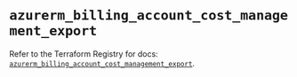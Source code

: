 # `azurerm_billing_account_cost_management_export`

Refer to the Terraform Registry for docs: [`azurerm_billing_account_cost_management_export`](https://registry.terraform.io/providers/hashicorp/azurerm/4.41.0/docs/resources/billing_account_cost_management_export).
